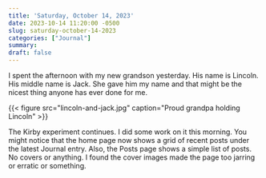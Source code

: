 ```yaml
---
title: 'Saturday, October 14, 2023'
date: 2023-10-14 11:20:00 -0500
slug: saturday-october-14-2023
categories: ["Journal"]
summary: 
draft: false
---
```



I spent the afternoon with my new grandson yesterday. His name is Lincoln. His middle name is Jack. She gave him my name and that might be the nicest thing anyone has ever done for me.

{{< figure src="lincoln-and-jack.jpg" caption="Proud grandpa holding Lincoln" >}}

The Kirby experiment continues. I did some work on it this morning. You might notice that the home page now shows a grid of recent posts under the latest Journal entry. Also, the Posts page shows a simple list of posts. No covers or anything. I found the cover images made the page too jarring or erratic or something.

